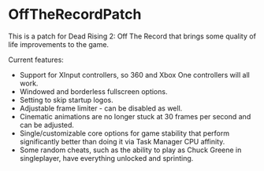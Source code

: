 # OffTheRecordPatch
This is a patch for Dead Rising 2: Off The Record that brings some quality of life improvements to the game.

Current features:
* Support for XInput controllers, so 360 and Xbox One controllers will all work.
* Windowed and borderless fullscreen options.
* Setting to skip startup logos.
* Adjustable frame limiter - can be disabled as well.
* Cinematic animations are no longer stuck at 30 frames per second and can be adjusted.
* Single/customizable core options for game stability that perform significantly better than doing it via Task Manager CPU affinity.
* Some random cheats, such as the ability to play as Chuck Greene in singleplayer, have everything unlocked and sprinting.
